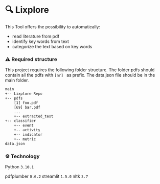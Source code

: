 # 🔍 Lixplore

This Tool offers the possibility to automatically:
- read literature from pdf
- identify key words from text
- categorize the text based on key words

### ⚠ Required structure

This project requires the following folder structure. The folder pdfs should contain all the pdfs with `[nr] ` as prefix. The data.json file should be in the main folder. 

```bash
main
+-- Lixplore Repo
+-- pdfs
	[1] foo.pdf
	[69] bar.pdf
	...
	+-- extracted_text
+-- classifier
	+-- event
	+-- activity
	+-- indicator
	+-- metric
data.json
```

### ⚙ Technology

Python `3.10.1`

pdfplumber `0.6.2`
streamlit `1.5.0`
nltk `3.7`

